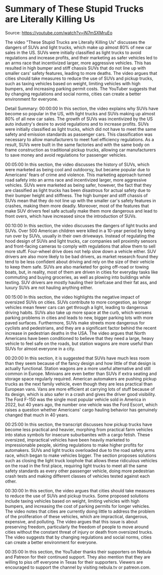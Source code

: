 # Summary of These Stupid Trucks are Literally Killing Us

Source: https://youtube.com/watch?v=jN7mSXMruEo

The video "These Stupid Trucks are Literally Killing Us" discusses the dangers of SUVs and light trucks, which make up almost 80% of new car sales in the US. SUVs were initially classified as light trucks to avoid regulations and increase profits, and their marketing as safer vehicles led to an arms race that incentivized larger, more aggressive vehicles. This has resulted in high bumper and stiff chassis SUVs that do not line up with smaller cars' safety features, leading to more deaths. The video argues that cities should take measures to reduce the use of SUVs and pickup trucks, such as taxing vehicles based on weight, limiting vehicles with high bumpers, and increasing parking permit costs. The YouTuber suggests that by changing regulations and social norms, cities can create a better environment for everyone.

Detail Summary: 
00:00:00
In this section, the video explains why SUVs have become so popular in the US, with light trucks and SUVs making up almost 80% of all new car sales. The growth of SUVs was incentivized by the US auto industry's desire to avoid regulations and to increase profits. SUVs were initially classified as light trucks, which did not have to meet the same safety and emission standards as passenger cars. This classification was necessary to allow manufacturers to meet fuel efficiency regulations. As a result, SUVs were built in the same factories and with the same body on frame construction as traditional pickup trucks, allowing car manufacturers to save money and avoid regulations for passenger vehicles.

00:05:00
In this section, the video discusses the history of SUVs, which were marketed as being cool and outdoorsy, but became popular due to Americans' fears of crime and violence. This marketing approach turned road safety into an arms race and incentivized larger, more aggressive vehicles. SUVs were marketed as being safer, however, the fact that they are classified as light trucks has been disastrous for actual safety due to their bumper height and stiffness. The high bumper and stiff chassis of SUVs mean that they do not line up with the smaller car's safety features in crashes, making them more deadly. Moreover, most of the features that make SUV drivers feel safe actually make them more dangerous and lead to front overs, which have increased since the introduction of SUVs.

00:10:00
In this section, the video discusses the dangers of light trucks and SUVs. Over 500 American children were killed in a 10-year period by being run over by SUVs, usually in their own driveways. Instead of regulating the hood design of SUVs and light trucks, car companies sell proximity sensors and front-facing cameras to comply with regulations that allow them to sell more stuff. Four-wheel drive does not help slow down a vehicle either. SUV drivers are also more likely to be bad drivers, as market research found they tend to be less confident about driving and rely on the size of their vehicle to keep them safe. SUVs are also marketed for going off-road or towing boats, but, in reality, most of them are driven in cities for everyday tasks like commuting and buying groceries, as well as plowing into buildings while texting. SUV drivers are mostly hauling their briefcase and their fat ass, and luxury SUVs are not hauling anything either.

00:15:00
In this section, the video highlights the negative impact of oversized SUVs on cities. SUVs contribute to more congestion, as longer vehicles mean fewer cars can get through a light, leading to dangerous driving habits. SUVs also take up more space at the curb, which worsens parking problems in cities and leads to new, bigger parking lots with more paved surfaces. Furthermore, SUVs make streets more dangerous for cyclists and pedestrians, and they are a significant factor behind the recent increase in pedestrian deaths in the USA. The video argues that North Americans have been conditioned to believe that they need a large, heavy vehicle to feel safe on the roads, but station wagons are more useful than SUVs for almost everyone in a city.

00:20:00
In this section, it is suggested that SUVs have much less room than they seem because of the fancy design and how little of that design is actually functional. Station wagons are a more useful alternative and still common in Europe. Minivans are even better than SUVs if extra seating and storage space regularly required. American automakers are pushing pickup trucks as the next family vehicle, even though they are less practical than European vans. Vans are more efficient at carrying lots of stuff because of its design, which is also safer in a crash and gives the driver good visibility. The Ford F-150 was the single most popular vehicle sold in America in 2022, but 40 years ago, the number one vehicle was the Ford Escort, which raises a question whether Americans' cargo hauling behavior has genuinely changed that much in 40 years.

00:25:00
In this section, the transcript discusses how pickup trucks have become less practical and heavier, morphing from practical farm vehicles into status symbols for insecure suburbanites with a cargo fetish. These oversized, impractical vehicles have been heavily marketed to impressionable people, skirting regulations to make higher profits for automakers. SUVs and light trucks overloaded due to the road safety arms race, which began to make vehicles bigger. The section proposes solutions such as closing the light truck loophole that allows these ridiculous vehicles on the road in the first place, requiring light trucks to meet all the same safety standards as every other passenger vehicle, doing more pedestrian crash tests and making different classes of vehicles tested against each other.

00:30:00
In this section, the video argues that cities should take measures to reduce the use of SUVs and pickup trucks. Some proposed solutions include taxing vehicles based on weight, limiting vehicles with high bumpers, and increasing the cost of parking permits for longer vehicles. The video notes that cities are currently doing little to address the problem of the proliferation of these vehicles, which are impractical, dangerous, expensive, and polluting. The video argues that this issue is about preserving freedom, particularly the freedom of people to move around cities without the constant threat of injury or death from oversized trucks. The video suggests that by changing regulations and social norms, cities can create a better environment for everyone.

00:35:00
In this section, the YouTuber thanks their supporters on Nebula and Patreon for their continued support. They also mention that they are willing to piss off everyone in Texas for their supporters. Viewers are encouraged to support the channel by visiting nebula.tv or patreon.com.

